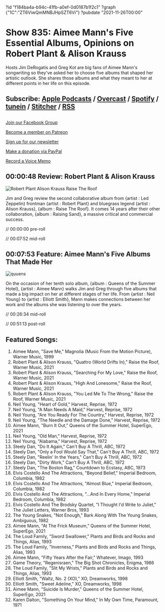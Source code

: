 ?id "f184ba4a-b94c-41fb-a0ef-0d0187b1f2c1"
?graph {"1C":"ZT6ViwQmMNBJHpSZT6Vi"}
?pubdate "2021-11-26T00:00"
# Show 835: Aimee Mann's Five Essential Albums, Opinions on Robert Plant & Alison Krauss


Hosts Jim DeRogatis and Greg Kot are big fans of Aimee Mann's songwriting so they've asked her to choose five albums that shaped her artistic outlook. She shares those albums and what they meant to her at different points in her life on this episode. 



## Subscribe: [Apple Podcasts](https://itunes.apple.com/us/podcast/sound-opinions/id94793843) / [Overcast](https://overcast.fm/itunes94793843/sound-opinions) / [Spotify](https://open.spotify.com/show/1kNR8YL7TBrQuRxDdS4wtU) / [tunein](https://tunein.com/podcasts/Music-Podcasts/Sound-Opinions-p60273/) / [Stitcher](http://www.stitcher.com/podcast/sound-opinions) / [RSS](https://feeds.simplecast.com/Nn6fjnB0)



## 

[Join our Facebook Group](https://bit.ly/3sivr9T)

[Become a member on Patreon](https://bit.ly/3slWZvc)

[Sign up for our newsletter](https://bit.ly/3eEvRnG)

[Make a donation via PayPal](https://bit.ly/3dmt9lU)

[Record a Voice Memo](https://bit.ly/2RyD5Ah)



## 00:00:48 Review: Robert Plant & Alison Krauss

![Robert Plant  Alison Krauss Raise The Roof](https://static.soundopinions.org/assets/835/1C12.jpg)

Jim and Greg review the second collaborative album from {artist : Led Zeppelin} frontman {artist : Robert Plant} and bluegrass legend {artist : Alison Krauss}, {album : Raise The Roof}. It comes 14 years after their other collaboration, {album : Raising Sand}, a massive critical and commercial success.

// 00:00:00 pre-roll

// 00:07:52 mid-roll



## 00:07:53 Feature: Aimee Mann's Five Albums That Made Her

![quuens](https://static.soundopinions.org/images/2021/quuens.jpeg)

On the occasion of her tenth solo album, {album : Queens of the Summer Hotel}, {artist : Aimee Mann} walks Jim and Greg through five albums that made a big impact on her at different stages of her life. From {artist : Neil Young} to {artist : Elliott Smith}, Mann makes connections between her work and the albums she was listening to over the years.

// 00:26:34 mid-roll

// 00:51:13 post-roll



## Featured Songs:

1. Aimee Mann, "Save Me," Magnolia (Music From the Motion Picture), Warner Music, 1999
2. Robert Plant & Alison Krauss, "Quattro (World Drifts In)," Raise the Roof, Warner Music, 2021
3. Robert Plant & Alison Krauss, "Searching For My Love," Raise the Roof, Warner Music, 2021
4. Robert Plant & Alison Krauss, "High And Lonesome," Raise the Roof, Warner Music, 2021
5. Robert Plant & Alison Krauss, "You Led Me To The Wrong," Raise the Roof, Warner Music, 2021
6. Neil Young, "Heart of Gold," Harvest, Reprise, 1972
7. Neil Young, "A Man Needs A Maid," Harvest, Reprise, 1972
8. Neil Young, "Are You Ready For The Country," Harvest, Reprise, 1972
9. Neil Young, "The Needle and the Damage Done," Harvest, Reprise, 1972
10. Aimee Mann, "Burn It Out," Queens of the Summer Hotel, SuperEgo, 2021
11. Neil Young, "Old Man," Harvest, Reprise, 1972
12. Neil Young, "Alabama," Harvest, Reprise, 1972
13. Steely Dan, "Do It Again," Can't Buy A Thrill, ABC, 1972
14. Steely Dan, "Only a Fool Would Say That," Can't Buy A Thrill, ABC, 1972
15. Steely Dan, "Reelin' In the Years," Can't Buy A Thrill, ABC, 1972
16. Steely Dan, "Dirty Work," Can't Buy A Thrill, ABC, 1972
17. Steely Dan, "The Boston Rag," Countdown to Ecstasy, ABC, 1973
18. Elvis Costello And The Attractions, "Beyond Belief," Imperial Bedroom, Columbia, 1982
19. Elvis Costello And The Attractions, "Almost Blue," Imperial Bedroom, Columbia, 1982
20. Elvis Costello And The Attractions, "...And In Every Home," Imperial Bedroom, Columbia, 1982
21. Elvis Costello And The Brodsky Quartet, "I Thought I'd Write to Juliet," The Juliet Letters, Warner Bros, 1993
22. The Young Snakes, "Not Enough," Bark Along With The Young Snakes, Ambiguous, 1982
23. Aimee Mann, "At The Frick Museum," Queens of the Summer Hotel, SuperEgo, 2021
24. The Loud Family, "Sword Swallower," Plants and Birds and Rocks and Things, Alias, 1993
25. The Loud Family, "Inverness," Plants and Birds and Rocks and Things, Alias, 1993
26. Aimee Mann, "Fifty Years After the Fair," Whatever, Imago, 1993
27. Game Theory, "Regenisraen," The Big Shot Chronicles, Enigma, 1986
28. The Loud Family, "Slit My Wrists," Plants and Birds and Rocks and Things, Alias, 1993
29. Elliott Smith, "Waltz, No. 2 (XO)," XO, Dreamworks, 1998
30. Elliott Smith, "Sweet Adeline," XO, Dreamworks, 1998
31. Aimee Mann, "Suicide Is Murder," Queens of the Summer Hotel, SuperEgo, 2021
32. Karen Dalton, "Something On Your Mind," In My Own Time, Paramount, 1971